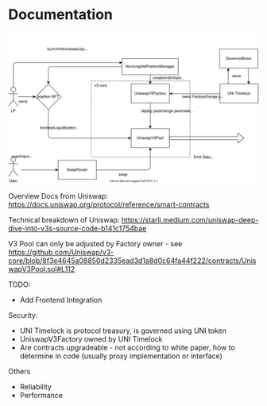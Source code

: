 # Documentation
![UniswapV3](uniswap.drawio.svg)


Overview Docs from Uniswap: https://docs.uniswap.org/protocol/reference/smart-contracts

Technical breakdown of Uniswap: https://starli.medium.com/uniswap-deep-dive-into-v3s-source-code-b141c1754bae

V3 Pool can only be adjusted by Factory owner - see https://github.com/Uniswap/v3-core/blob/8f3e4645a08850d2335ead3d1a8d0c64fa44f222/contracts/UniswapV3Pool.sol#L112 

TODO:
* Add Frontend Integration

Security: 
* UNI Timelock is protocol treasury, is governed using UNI token
* UniswapV3Factory owned by UNI Timelock
* Are contracts upgradeable - not according to white paper, how to determine in code (usually proxy implementation or interface)

Others
* Reliability
* Performance
